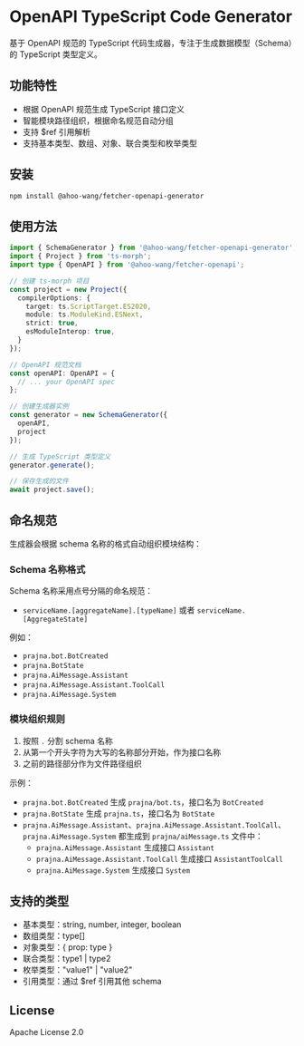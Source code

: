 # OpenAPI TypeScript Code Generator

基于 OpenAPI 规范的 TypeScript 代码生成器，专注于生成数据模型（Schema）的 TypeScript 类型定义。

## 功能特性

- 根据 OpenAPI 规范生成 TypeScript 接口定义
- 智能模块路径组织，根据命名规范自动分组
- 支持 $ref 引用解析
- 支持基本类型、数组、对象、联合类型和枚举类型

## 安装

```bash
npm install @ahoo-wang/fetcher-openapi-generator
```

## 使用方法

```typescript
import { SchemaGenerator } from '@ahoo-wang/fetcher-openapi-generator';
import { Project } from 'ts-morph';
import type { OpenAPI } from '@ahoo-wang/fetcher-openapi';

// 创建 ts-morph 项目
const project = new Project({
  compilerOptions: {
    target: ts.ScriptTarget.ES2020,
    module: ts.ModuleKind.ESNext,
    strict: true,
    esModuleInterop: true,
  }
});

// OpenAPI 规范文档
const openAPI: OpenAPI = {
  // ... your OpenAPI spec
};

// 创建生成器实例
const generator = new SchemaGenerator({
  openAPI,
  project
});

// 生成 TypeScript 类型定义
generator.generate();

// 保存生成的文件
await project.save();
```

## 命名规范

生成器会根据 schema 名称的格式自动组织模块结构：

### Schema 名称格式

Schema 名称采用点号分隔的命名规范：

- `serviceName.[aggregateName].[typeName]` 或者 `serviceName.[AggregateState]`

例如：

- `prajna.bot.BotCreated`
- `prajna.BotState`
- `prajna.AiMessage.Assistant`
- `prajna.AiMessage.Assistant.ToolCall`
- `prajna.AiMessage.System`

### 模块组织规则

1. 按照 `.` 分割 schema 名称
2. 从第一个开头字符为大写的名称部分开始，作为接口名称
3. 之前的路径部分作为文件路径组织

示例：

- `prajna.bot.BotCreated` 生成 `prajna/bot.ts`，接口名为 `BotCreated`
- `prajna.BotState` 生成 `prajna.ts`，接口名为 `BotState`
- `prajna.AiMessage.Assistant`、`prajna.AiMessage.Assistant.ToolCall`、`prajna.AiMessage.System` 都生成到
  `prajna/aiMessage.ts` 文件中：
    - `prajna.AiMessage.Assistant` 生成接口 `Assistant`
    - `prajna.AiMessage.Assistant.ToolCall` 生成接口 `AssistantToolCall`
    - `prajna.AiMessage.System` 生成接口 `System`

## 支持的类型

- 基本类型：string, number, integer, boolean
- 数组类型：type[]
- 对象类型：{ prop: type }
- 联合类型：type1 | type2
- 枚举类型："value1" | "value2"
- 引用类型：通过 $ref 引用其他 schema

## License

Apache License 2.0